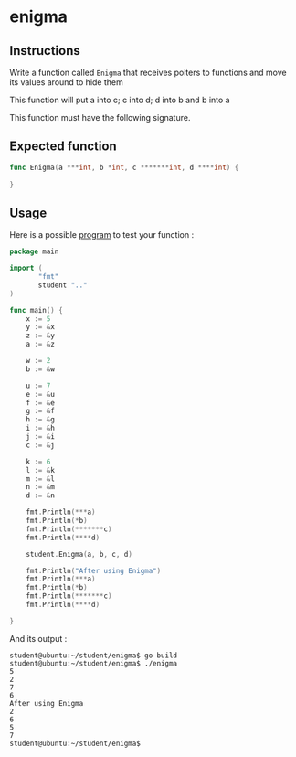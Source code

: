 # enigma
## Instructions

Write a function called `Enigma` that receives poiters to functions and move its values around to hide them

This function will put a into c; c into d; d into b and b into a

This function must have the following signature.

## Expected function

```go
func Enigma(a ***int, b *int, c *******int, d ****int) {
	
}

```

## Usage

Here is a possible [program](TODO-LINK) to test your function :

```go
package main

import (
       "fmt"
       student ".."
)

func main() {
	x := 5
	y := &x
	z := &y
	a := &z

	w := 2
	b := &w

	u := 7
	e := &u
	f := &e
	g := &f
	h := &g
	i := &h
	j := &i
	c := &j

	k := 6
	l := &k
	m := &l
	n := &m
	d := &n

	fmt.Println(***a)
	fmt.Println(*b)
	fmt.Println(*******c)
	fmt.Println(****d)

	student.Enigma(a, b, c, d)

	fmt.Println("After using Enigma")
	fmt.Println(***a)
	fmt.Println(*b)
	fmt.Println(*******c)
	fmt.Println(****d)

}
```

And its output :

```console
student@ubuntu:~/student/enigma$ go build
student@ubuntu:~/student/enigma$ ./enigma
5
2
7
6
After using Enigma
2
6
5
7
student@ubuntu:~/student/enigma$ 
```
